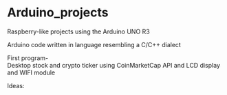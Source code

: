# Arduino_projects
Raspberry-like projects using the Arduino UNO R3  

Arduino code written in language resembling a C/C++ dialect

First program-  
Desktop stock and crypto ticker using CoinMarketCap API and LCD display and WIFI module

Ideas:
